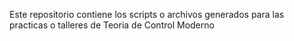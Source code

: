 Este repositorio contiene los scripts o archivos generados para las practicas o talleres de Teoria de Control Moderno
